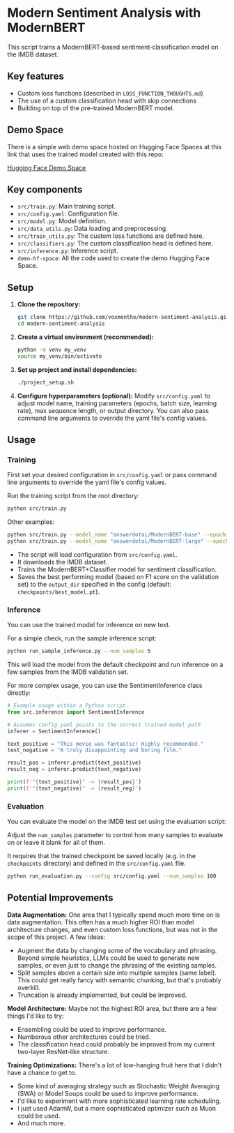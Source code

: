 # Modern Sentiment Analysis with ModernBERT

This script trains a ModernBERT‑based sentiment‑classification model on the IMDB dataset.  

## Key features
* Custom loss functions (described in `LOSS_FUNCTION_THOUGHTS.md`)
* The use of a custom classification head with skip connections
* Building on top of the pre-trained ModernBERT model.

## Demo Space

There is a simple web demo space hosted on Hugging Face Spaces at this link that uses the trained model created with this repo:

[Hugging Face Demo Space](https://huggingface.co/spaces/voxmenthe/imdb-sentiment-demo)

## Key components
* `src/train.py`: Main training script.
* `src/config.yaml`: Configuration file.
* `src/model.py`: Model definition.
* `src/data_utils.py`: Data loading and preprocessing.
* `src/train_utils.py`: The custom loss functions are defined here.
* `src/classifiers.py`: The custom classification head is defined here.
* `src/inference.py`: Inference script.
* `demo-hf-space`: All the code used to create the demo Hugging Face Space.

## Setup

1.  **Clone the repository:**
    ```bash
    git clone https://github.com/voxmenthe/modern-sentiment-analysis.git
    cd modern-sentiment-analysis
    ```

2.  **Create a virtual environment (recommended):**
    ```bash
    python -m venv my_venv
    source my_venv/bin/activate
    ```

3.  **Set up project and install dependencies:**
    ```bash
    ./project_setup.sh
    ```

4.  **Configure hyperparameters (optional):**
    Modify `src/config.yaml` to adjust model name, training parameters (epochs, batch size, learning rate), max sequence length, or output directory.
    You can also pass command line arguments to override the yaml file's config values.

## Usage

### Training

First set your desired configuration in `src/config.yaml` or pass command line arguments to override the yaml file's config values.

Run the training script from the root directory:

```bash
python src/train.py
```

Other examples:

```bash
python src/train.py --model_name "answerdotai/ModernBERT-base" --epochs 3
python src/train.py --model_name "answerdotai/ModernBERT-large" --epochs 3 --batch_size 16
```

-   The script will load configuration from `src/config.yaml`.
-   It downloads the IMDB dataset.
-   Trains the ModernBERT+Classifier model for sentiment classification.
-   Saves the best performing model (based on F1 score on the validation set) to the `output_dir` specified in the config (default: `checkpoints/best_model.pt`).


### Inference

You can use the trained model for inference on new text. 

For a simple check, run the sample inference script:

```bash
python run_sample_inference.py --num_samples 5
```

This will load the model from the default checkpoint and run inference on a few samples from the IMDB validation set.

For more complex usage, you can use the SentimentInference class directly:

```python
# Example usage within a Python script
from src.inference import SentimentInference

# Assumes config.yaml points to the correct trained model path
inferer = SentimentInference() 

text_positive = "This movie was fantastic! Highly recommended."
text_negative = "A truly disappointing and boring film."

result_pos = inferer.predict(text_positive)
result_neg = inferer.predict(text_negative)

print(f'"{text_positive}" -> {result_pos}')
print(f'"{text_negative}" -> {result_neg}')
```


### Evaluation

You can evaluate the model on the IMDB test set using the evaluation script:

Adjust the `num_samples` parameter to control how many samples to evaluate on or leave it blank for all of them.

It requires that the trained checkpoint be saved locally (e.g. in the `checkpoints` directory) and defined in the `src/config.yaml` file.

```bash
python run_evaluation.py --config src/config.yaml --num_samples 100
```

## Potential Improvements

**Data Augmentation:** One area that I typically spend much more time on is data augmentation. This often has a much higher ROI than model architecture changes, and even custom loss functions, but was not in the scope of this project. A few ideas:
* Augment the data by changing some of the vocabulary and phrasing. Beyond simple heuristics, LLMs could be used to generate new samples, or even just to change the phrasing of the existing samples.
* Split samples above a certain size into multiple samples (same label). This could get really fancy with semantic chunking, but that's probably overkill.
* Truncation is already implemented, but could be improved.

**Model Architecture:** Maybe not the highest ROI area, but there are a few things I'd like to try:
* Ensembling could be used to improve performance.
* Numberous other architectures could be tried.
* The classification head could probably be improved from my current two-layer ResNet-like structure.

**Training Optimizations:** There's a lot of low-hanging fruit here that I didn't have a chance to get to.
* Some kind of averaging strategy such as Stochastic Weight Averaging (SWA) or Model Soups could be used to improve performance.
* I'd like to experiment with more sophisticated learning rate scheduling.
* I just used AdamW, but a more sophisticated optimizer such as Muon could be used.
* And much more.